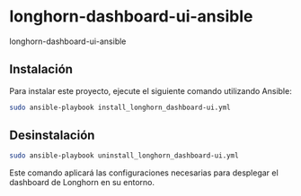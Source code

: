 # longhorn-dashboard-ui-ansible
longhorn-dashboard-ui-ansible

## Instalación

Para instalar este proyecto, ejecute el siguiente comando utilizando Ansible:

```bash
sudo ansible-playbook install_longhorn_dashboard-ui.yml
```

## Desinstalación

```bash
sudo ansible-playbook uninstall_longhorn_dashboard-ui.yml
```



Este comando aplicará las configuraciones necesarias para desplegar el dashboard de Longhorn en su entorno.
